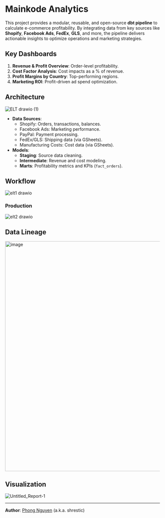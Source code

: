 # Mainkode Analytics  

This project provides a modular, reusable, and open-source **dbt pipeline** to calculate e-commerce profitability. By integrating data from key sources like **Shopify**, **Facebook Ads**, **FedEx**, **GLS**, and more, the pipeline delivers actionable insights to optimize operations and marketing strategies.  

## Key Dashboards  
1. **Revenue & Profit Overview**: Order-level profitability.  
2. **Cost Factor Analysis**: Cost impacts as a % of revenue.  
3. **Profit Margins by Country**: Top-performing regions.  
4. **Marketing ROI**: Profit-driven ad spend optimization.  

## Architecture  

![ELT drawio (1)](https://github.com/user-attachments/assets/aca71b55-cffd-4d71-8186-ed3f373b42ba)  

- **Data Sources**:  
  - Shopify: Orders, transactions, balances.  
  - Facebook Ads: Marketing performance.  
  - PayPal: Payment processing.  
  - FedEx/GLS: Shipping data (via GSheets).  
  - Manufacturing Costs: Cost data (via GSheets).  
- **Models**:  
  - **Staging**: Source data cleaning.  
  - **Intermediate**: Revenue and cost modeling.  
  - **Marts**: Profitability metrics and KPIs (`fact_orders`).  

## Workflow  

![elt1 drawio](https://github.com/user-attachments/assets/0b837175-70e9-47d3-a2c7-37afeaafed61)  

### Production  

![elt2 drawio](https://github.com/user-attachments/assets/9d13a89a-44b2-47c4-a5fd-7ae88323190d)  

## Data Lineage  

<img width="746" alt="image" src="https://github.com/user-attachments/assets/4378e864-49c2-4cff-ae2a-ff7ed2b8550b" />  

## Visualization

![Untitled_Report-1](https://github.com/user-attachments/assets/c3dfa1e7-1df2-41a5-8f22-4c7eaf452167)

---  

**Author**: [Phong Nguyen](https://github.com/shrestic) (a.k.a. shrestic)  
